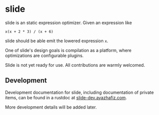 # slide

slide is an static expression optimizer. Given an expression like

```
x(x + 2 * 3) / (x + 6)
```

slide should be able emit the lowered expression `x`.

One of slide's design goals is compilation as a platform, where optimizations are configurable
plugins.

Slide is not yet ready for use. All contributions are warmly welcomed.

## Development

Development documentation for slide, including documentation of private items, can be found in a
rustdoc at [slide-dev.ayazhafiz.com](https://slide-dev.ayazhafiz.com/libslide).

More development details will be added later.

